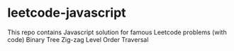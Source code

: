 # leetcode-javascript
This repo contains Javascript solution for famous Leetcode problems (with code)
Binary Tree Zig-zag Level Order Traversal 
